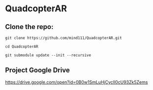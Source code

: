 # QuadcopterAR

## Clone the repo:

`git clone https://github.com/mind111/QuadcopterAR.git`

`cd QuadcopterAR`

`git submodule update --init --recursive`





## Project Google Drive

https://drive.google.com/open?id=0B0w1SmLuHjCyclI0cU93Zk5Zems